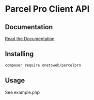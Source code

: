 # Parcel Pro Client API

## Documentation

[Read the Documentation](https://login.parcelpro.nl/api/docs/#introduction)

## Installing 

```bash
composer require onetoweb/parcelpro
```

## Usage

See example.php